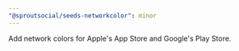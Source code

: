 ```yaml
---
"@sproutsocial/seeds-networkcolor": minor
---
```


Add network colors for Apple's App Store and Google's Play Store.
